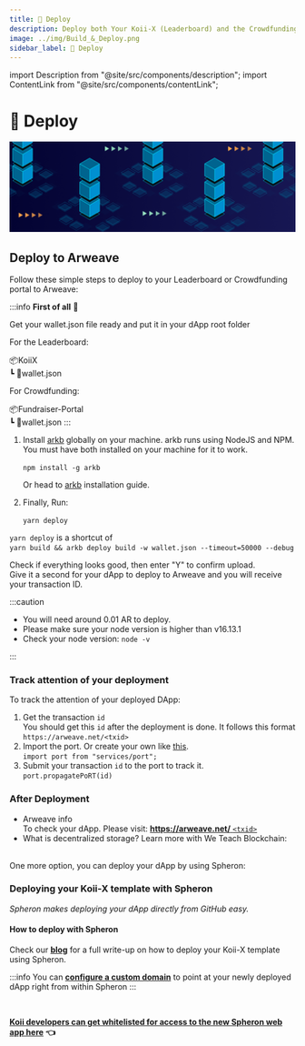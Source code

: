 ```yaml
---
title: 🚀 Deploy
description: Deploy both Your Koii-X (Leaderboard) and the Crowdfunding portal
image: ../img/Build_&_Deploy.png
sidebar_label: 🚀 Deploy
---
```


import Description from "@site/src/components/description";
import ContentLink from "@site/src/components/contentLink";

# 🚀 Deploy

![Banner](../img/Build_&_Deploy.png)

<Description
  text="Deploy both Your Koii-X (Leaderboard) and the Crowdfunding portal"
/>

## Deploy to Arweave

Follow these simple steps to deploy to your Leaderboard or Crowdfunding portal to Arweave:

:::info
**First of all** :bell:&#x20;

Get your wallet.json file ready and put it in your dApp root folder

For the Leaderboard:

📦KoiiX  
┗ 📜wallet.json

For Crowdfunding:

📦Fundraiser-Portal  
┗ 📜wallet.json
:::

1. Install [arkb](https://github.com/textury/arkb) globally on your machine. arkb runs using NodeJS and NPM. You must have both installed on your machine for it to work.

   `npm install -g arkb`

   Or head to [arkb](https://github.com/textury/arkb#how-to-use) installation guide.

2. Finally, Run:

   `yarn deploy`

`yarn deploy` is a shortcut of  
`yarn build && arkb deploy build -w wallet.json --timeout=50000 --debug`

Check if everything looks good, then enter "Y" to confirm upload.  
Give it a second for your dApp to deploy to Arweave and you will receive your transaction ID.

:::caution

- You will need around 0.01 AR to deploy.
- Please make sure your node version is higher than v16.13.1
- Check your node version: `node -v`

:::

### Track attention of your deployment

To track the attention of your deployed DApp:

1. Get the transaction `id`  
   You should get this `id` after the deployment is done. It follows this format `https://arweave.net/<txid>`&#x20;
2. Import the port. Or create your own like [this](https://github.com/koii-network/koii.X/blob/main/src/services/port/index.js).  
   `import port from "services/port";`
3. Submit your transaction `id` to the port to track it.  
   `port.propagatePoRT(id)`

### After Deployment

- Arweave info  
  To check your dApp. Please visit: [**https://arweave.net/** `<txid>`](https://arweave.net/bfBeXkcccukv7DXbllIv1wBU69jZCN9YX3tL3V-TAas)
- What is decentralized storage? Learn more with We Teach Blockchain:

<ContentLink title="What is Decentralized Storage?" description="weteachblockchain.org" link="https://weteachblockchain.org/faq/decentralized-storage" imageLink="https://weteachblockchain.org/assets/img/logoFiles/cropped-android-chrome-256x256-192x192.png" />
<br />
One more option, you can deploy your dApp by using Spheron:

### Deploying your Koii-X template with Spheron

_Spheron makes deploying your dApp directly from GitHub easy._&#x20;

#### How to deploy with Spheron

Check our [**blog**](https://blog.koii.network/Deploying-your-Koii-X-template-with-Spheron/) for a full write-up on how to deploy your Koii-X template using Spheron.&#x20;

:::info
You can [**configure a custom domain**](https://docs.spheron.network/quick-start/configure-domain) to point at your newly deployed dApp right from within Spheron
:::
<br />

<ContentLink title="Spheron Protocol" description="Spheron Protocol - Best decentralized cloud storage in 3 clicks" link="https://spheron.network" imageLink="https://spheron.network/favicon.ico" />

<br/>

[**Koii developers can get whitelisted for access to the new Spheron web app here**](https://docs.google.com/forms/d/e/1FAIpQLSet47mE7L12hBuG_9a0baGvPpsYbEttK_xEgUO4qfg4RSDORw/viewform) **👈**
